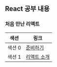 ## React 공부 내용

### 처음 만난 리액트

| 색션   | 링크                                                                                                                                                                  |
| ------ | --------------------------------------------------------------------------------------------------------------------------------------------------------------------- |
| 색션 0 | [준비하기](https://github.com/Heo-Tae-Min/React_Study/blob/main/%EC%83%89%EC%85%98%200.%20%EC%A4%80%EB%B9%84%ED%95%98%EA%B8%B0/%EC%83%89%EC%85%980.md)                |
| 색션 1 | [리액트 소개](https://github.com/Heo-Tae-Min/React_Study/blob/main/%EC%83%89%EC%85%98%201.%20%EB%A6%AC%EC%95%A1%ED%8A%B8%20%EC%86%8C%EA%B0%9C/%EC%83%89%EC%85%981.md) |
